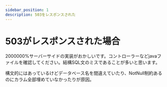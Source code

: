 ```yaml
---
sidebar_position: 1
description: 503をレスポンスされた
---
```


# 503がレスポンスされた場合
2000000%サーバーサイドの実装がおかしいです。コントローラーなどjavaファイルを確認してください。結構SQL文のミスであることが多いと思います。

構文的にはあっているけどデータベース名を間違えていたり、NotNull制約あるのにカラム全部埋めていなかったりが原因。